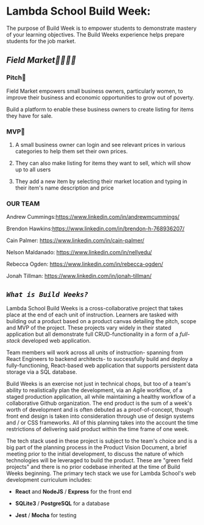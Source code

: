 # Lambda School Build Week:
The purpose of Build Week is to empower students to demonstrate mastery of your learning objectives. The Build Weeks experience helps prepare students for the job market.

## *Field Market🐝🌾🐓🦀*


### Pitch🦾

Field Market empowers small business owners, particularly women, to improve their business and
economic opportunities to grow out of poverty.

Build a platform to enable these business owners to create listing for items they have for
sale.

### MVP🎯

1. A small business owner can login and see relevant prices in various categories to help
them set their own prices.

2. They can also make listing for items they want to sell, which will show up to all users

3. They add a new item by selecting their market location and typing in their item's
name description and price

### OUR TEAM

Andrew Cummings:https://www.linkedin.com/in/andrewmcummings/

Brendon Hawkins:https://www.linkedin.com/in/brendon-h-768936207/

Cain Palmer: https://www.linkedin.com/in/cain-palmer/

Nelson Maldanado: https://www.linkedin.com/in/nellyedu/

Rebecca Ogden: https://www.linkedin.com/in/rebecca-ogden/

Jonah Tillman: https://www.linkedin.com/in/jonah-tillman/

## *`What is Build Weeks?`*
Lambda School Build Weeks is a cross-collaborative project that takes place at the end of each unit of instruction. Learners are tasked with building out a product based on a product canvas detailing the pitch, scope and MVP of the project. These projects vary widely in their stated application but all demonstrate full CRUD-functionality in a form of a *full-stack* developed web application.

Team members will work across all units of instruction- spanning from React Engineers to backend architects- to successfully build and deploy a fully-functioning, React-based web application that supports persistent data storage via a SQL database.

Build Weeks is an exercise not just in technical chops, but too of a team's ability to realistically plan the development, via an Agile workflow, of a staged production application, all while maintaining a healthy workflow of a collaborative Github organization. The end product is the sum of a week's worth of development and is often debuted as a proof-of-concept, though front end design is taken into consideration through use of design systems and / or CSS frameworks. All of this planning takes into the account the time restrictions of delivering said product within the time frame of one week.

The tech stack used in these project is subject to the team's choice and is a big part of the planning process in the Product Vision Document, a brief meeting prior to the initial development, to discuss the nature of which technologies will be leveraged to build the product. These are "green field projects" and there is no prior codebase inherited at the time of Build Weeks beginning. The primary tech stack we use for Lambda School's web development curriculum includes:

- **React** and **NodeJS** / **Express** for the front end

- **SQLite3** / **PostgreSQL** for a database

- **Jest** / **Mocha** for testing
